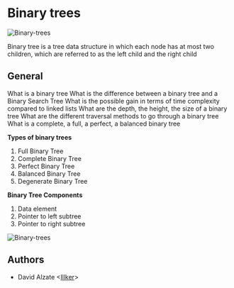 # Binary trees

![Binary-trees](https://semanticadigital.com/wp-content/uploads/2017/01/cover-bts.png)


 Binary tree is a tree data structure in which each node has at most two children, which are referred to as the left child and the right child

## General

What is a binary tree
What is the difference between a binary tree and a Binary Search Tree
What is the possible gain in terms of time complexity compared to linked lists
What are the depth, the height, the size of a binary tree
What are the different traversal methods to go through a binary tree
What is a complete, a full, a perfect, a balanced binary tree

**Types of binary trees**

1. Full Binary Tree
2. Complete Binary Tree
3. Perfect Binary Tree
4. Balanced Binary Tree
5. Degenerate Binary Tree 

**Binary Tree Components**

1. Data element
2. Pointer to left subtree
3. Pointer to right subtree

![Binary-trees](https://www.upgrad.com/blog/wp-content/uploads/2020/09/Picture1-1.jpg)


## Authors

* David Alzate <[Illker](https://github.com/illker)>
